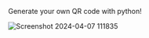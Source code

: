 Generate your own QR code with python!

![Screenshot 2024-04-07 111835](https://github.com/sadra7899/QR-Code-Generator/assets/160615857/a666a830-4903-4a31-9ae8-fd702f5ca225)
